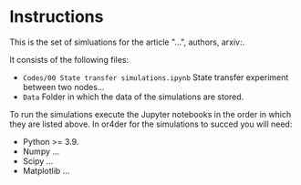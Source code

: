 # Instructions 

This is the set of simluations for the article "...", authors, arxiv:. 

It consists of the following files:
- `Codes/00 State transfer simulations.ipynb` State transfer experiment between two nodes...
- `Data` Folder in which the data of the simulations are stored.

To run the simulations execute the Jupyter notebooks in the order in which they are listed above. In or4der for the simulations to succed you will need:
- Python >= 3.9.
- Numpy ...
- Scipy ...
- Matplotlib ... 